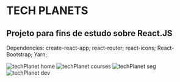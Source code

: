 # TECH PLANETS
## Projeto para fins de estudo sobre React.JS

Dependencies:
create-react-app;
react-router;
react-icons;
React-Bootstrap;
Yarn;


![techPlanet home](https://user-images.githubusercontent.com/99621429/216841928-ae843507-29e9-4e72-bd03-9095497253ba.PNG)
![techPlanet courses](https://user-images.githubusercontent.com/99621429/216841935-48745fa3-0ac7-4e72-9be0-6a77dbd5aa89.PNG)
![techPlanet seg](https://user-images.githubusercontent.com/99621429/216841940-b7701681-1615-42e7-a160-428f11c52695.PNG)
![techPlanet dev](https://user-images.githubusercontent.com/99621429/216841955-eef1bd92-a16d-46aa-92b6-2c773af402e1.PNG)
